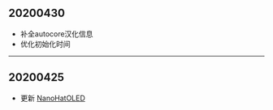 ## 20200430
* 补全autocore汉化信息
* 优化初始化时间

---

## 20200425
* 更新 [NanoHatOLED](https://github.com/vinewx/NanoHatOLED)
